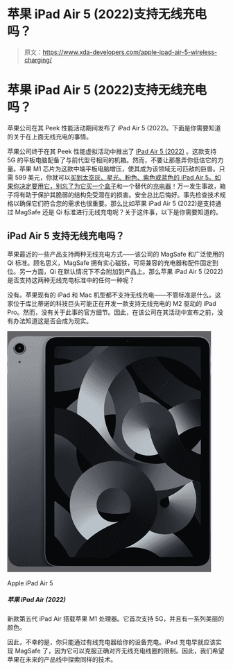 # 苹果 iPad Air 5 (2022)支持无线充电吗？

> 原文：<https://www.xda-developers.com/apple-ipad-air-5-wireless-charging/>

# 苹果 iPad Air 5 (2022)支持无线充电吗？

苹果公司在其 Peek 性能活动期间发布了 iPad Air 5 (2022)。下面是你需要知道的关于在上面无线充电的事情。

苹果公司终于在其 Peek 性能虚拟活动中推出了 [iPad Air 5 (2022)](http://xda-developers.com/apple-ipad-air-5-review) 。这款支持 5G 的平板电脑配备了与前代型号相同的机箱。然而，不要让那愚弄你低估它的力量。苹果 M1 芯片为这款中端平板电脑增压，使其成为该领域无可匹敌的巨兽。只需 599 美元，你就可以[买到太空灰、星光、粉色、紫色或蓝色的 iPad Air 5。如果你决定要用它，别忘了](https://www.xda-developers.com/best-apple-ipad-air-5-deals/)[为它买一个盒子](https://www.xda-developers.com/best-apple-ipad-air-5-cases/)和一个替代的[充电器](https://www.xda-developers.com/best-apple-ipad-air-5-chargers/)！万一发生事故，箱子将有助于保护其脆弱的结构免受潜在的损害。安全总比后悔好。事先检查技术规格以确保它们符合您的需求也很重要。那么比如苹果 iPad Air 5 (2022)是支持通过 MagSafe 还是 Qi 标准进行无线充电呢？关于这件事，以下是你需要知道的。

## iPad Air 5 支持无线充电吗？

苹果最近的一些产品支持两种无线充电方式——该公司的 MagSafe 和广泛使用的 Qi 标准。顾名思义，MagSafe 拥有实心磁铁，可将兼容的充电器和配件固定到位。另一方面，Qi 在默认情况下不会附加到产品上。那么苹果 iPad Air 5 (2022)是否支持这两种无线充电标准中的任何一种呢？

没有。苹果现有的 iPad 和 Mac 机型都不支持无线充电——不管标准是什么。这家位于库比蒂诺的科技巨头可能正在开发一款支持无线充电的 M2 驱动的 iPad Pro。然而，没有关于此事的官方细节。因此，在该公司在其活动中宣布之前，没有办法知道这是否会成为现实。

 <picture>![The iPad Air 5 offers the mighty M1 chip, Apple Pencil 2 compatibility, and iPadOS 16 support.](img/248f48af76002f10ee45fc51c1fd7ec6.png)</picture> 

Apple iPad Air 5

##### 苹果 iPad Air (2022)

新款第五代 iPad Air 搭载苹果 M1 处理器。它首次支持 5G，并且有一系列美丽的颜色。

因此，不幸的是，你只能通过有线充电器给你的设备充电。iPad 充电早就应该实现 MagSafe 了，因为它可以克服正确对齐无线充电线圈的限制。因此，我们希望苹果在未来的产品线中探索同样的技术。